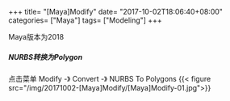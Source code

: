 +++
title= "[Maya]Modify"
date= "2017-10-02T18:06:40+08:00"
categories= ["Maya"]
tags= ["Modeling"]
+++

Maya版本为2018

##### NURBS转换为Polygon
点击菜单 Modify -》 Convert -》 NURBS To Polygons
{{< figure src="/img/20171002-[Maya]Modify/[Maya]Modify-01.jpg">}}
